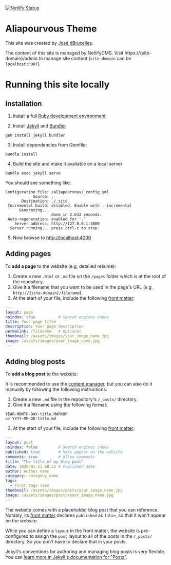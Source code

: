 [![Netlify Status](https://api.netlify.com/api/v1/badges/908eba1d-d12d-4c10-8dfb-ec97643c8583/deploy-status)](https://app.netlify.com/sites/alia-aliapourvous/deploys)

# Aliapourvous Theme

This site was created by [José dBruxelles](https://www.we-rl.xyz).

The content of this site is managed by NetlifyCMS. Visit https://{site-domain}/admin to manage site content (`site-domain` can be `localhost:PORT`).

# Running this site locally

## Installation

1. Install a full [Ruby development environment](https://jekyllrb.com/docs/installation/)

2. Install [Jekyll](https://jekyllrb.com/docs/ruby-101/#bundler) and [Bundler](https://jekyllrb.com/docs/ruby-101/#gems)

```
gem install jekyll bundler
```

3. Install dependencies from Gemfile:

```
bundle install
```

4. Build the site and make it available on a local server

```
bundle exec jekyll serve
```

You should see something like:
```
Configuration file: /aliapourvous/_config.yml
            Source: .
       Destination: ./_site
 Incremental build: disabled. Enable with --incremental
      Generating...
                    done in 2.633 seconds.
 Auto-regeneration: enabled for '.'
    Server address: http://127.0.0.1:4000
  Server running... press ctrl-c to stop.
```

5. Now browse to [http://localhost:4000](http://localhost:4000)

## Adding pages

To **add a page** to the website (e.g. detailed resume):

1. Create a new `.html` or `.md` file on the `/pages` folder which is at the root of the repository.
2. Give it a filename that you want to be used in the page's URL (e.g. `http://{site-domain}/filename`).
3. At the start of your file, include the following [front matter](https://jekyllrb.com/docs/front-matter/):

```yml
---
layout: page
noindex: true          # Search engines index
title: Your page title
description: Your page description
permalink: /filename   # Optional
thumbnail: /assets/images/your_image_name.jpg
image: /assets/images/your_image_name.jpg
---
```

## Adding blog posts

To **add a blog post** to the website:

It is recommended to use the [content manager](https://aliapourvous.com/admin/#/collections/blog), but you can also do it manually by following the following instructions:

1. Create a new `.md` file in the repository's `/_posts/` directory.
2. Give it a filename using the following format:

```
YEAR-MONTH-DAY-title.MARKUP
=> YYYY-MM-DD-title.md
```

3. At the start of your file, include the following [front matter](https://jekyllrb.com/docs/front-matter/):

```yml
---
layout: post
noindex: false         # Search engines index
published: true        # Make appear on the website
comments: true         # Allow comments
title: "The title of my blog post"
date: 2020-05-31 08:53 # Published date
author: Author name
category: category_name
tags:
  - First tags item
thumbnail: /assets/images/posts/your_image_name.jpg
image: /assets/images/posts/your_image_name.jpg
---
```

The website comes with a placeholder blog post that you can reference. Notably, its [front matter](https://jekyllrb.com/docs/front-matter/) declares `published` as `false`, so that it won't appear on the website.

While you can define a `layout` in the front matter, the website is pre-configured to assign the `post` layout to all of the posts in the `/_posts/` directory. So you don't have to declare that in your posts.

Jekyll's conventions for authoring and managing blog posts is very flexible. You can [learn more in Jekyll's documentation for "Posts"](https://jekyllrb.com/docs/posts/).